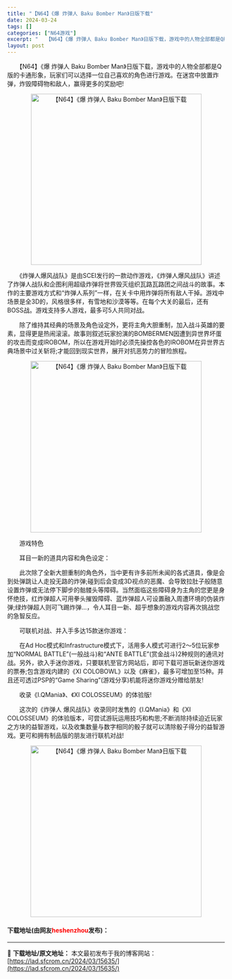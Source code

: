 ```yaml
---
title: "【N64】《爆 炸弹人 Baku Bomber Man》日版下载"
date: 2024-03-24
tags: []
categories: ["N64游戏"]
excerpt: "　　【N64】《爆 炸弹人 Baku Bomber Man》日版下载，游戏中的人物全部都是Q版的卡通形象，玩家们可以选择一位自己喜欢的角色进行游戏。在迷宫中放置炸弹，炸毁障碍物和敌人，赢得更多的奖励吧! 　　《炸弹人爆风战队》是由SCEI发行的一款动作游戏，《炸弹人爆风战队》讲述了炸弹人战队和企图利&hellip;"
layout: post
---
```


 <p>　　【N64】《爆 炸弹人 Baku Bomber Man》日版下载，游戏中的人物全部都是Q版的卡通形象，玩家们可以选择一位自己喜欢的角色进行游戏。在迷宫中放置炸弹，炸毁障碍物和敌人，赢得更多的奖励吧!</p> <p align="center"><img align="" border="0" src="https://lad.sfcrom.cn/wp-content/uploads/2024/03/20240324_660037f9aa545.png" width="395" alt="【N64】《爆 炸弹人 Baku Bomber Man》日版下载" /></p> <p>　　《炸弹人爆风战队》是由SCEI发行的一款动作游戏，《炸弹人爆风战队》讲述了炸弹人战队和企图利用超级炸弹将世界毁灭组织瓦路瓦路团之间战斗的故事。本作的主要游戏方式和&ldquo;炸弹人系列&rdquo;一样，在关卡中用炸弹将所有敌人干掉。游戏中场景是全3D的，风格很多样，有雪地和沙漠等等。在每个大关的最后，还有BOSS战。游戏支持多人游戏，最多可5人共同对战。</p> <p>　　除了维持其经典的场景及角色设定外，更将主角大胆重制，加入战斗英雄的要素，显得更是热闹滚滚。故事则叙述玩家扮演的BOMBERMEN因遭到异世界坏蛋的攻击而变成IROBOM，所以在游戏开始时必须先操控各色的IROBOM在异世界古典场景中过关斩将;才能回到现实世界，展开对抗恶势力的冒险旅程。</p> <p align="center"><img align="" border="0" src="https://lad.sfcrom.cn/wp-content/uploads/2024/03/20240324_660037fa3b8d6.png" width="396" alt="【N64】《爆 炸弹人 Baku Bomber Man》日版下载" /></p> <p>　　游戏特色</p> <p>　　耳目一新的道具内容和角色设定：</p> <p>　　此次除了全新大胆重制的角色外，当中更有许多前所未闻的各式道具，像是会到处弹跳让人走投无路的炸弹;碰到后会变成3D视点的恶魔、会导致拉肚子般随意设置炸弹或无法停下脚步的骷髅头等障碍。当然面临这些障碍身为主角的您更是身怀绝技，红炸弹超人可用拳头摧毁障碍、蓝炸弹超人可设置融入周遭环境的伪装炸弹;绿炸弹超人则可飞踢炸弹&hellip;，令人耳目一新、超乎想象的游戏内容再次挑战您的急智反应。</p> <p>　　可联机对战、并入手多达15款迷你游戏：</p> <p>　　在Ad Hoc模式和Infrastructure模式下，活用多人模式可进行2～5位玩家参加&ldquo;NORMAL BATTLE&rdquo;(一般战斗)和&ldquo;ANTE BATTLE&rdquo;(赏金战斗)2种规则的通讯对战。另外，欲入手迷你游戏，只要联机至官方网站后，即可下载可游玩新迷你游戏的票券;包含游戏内建的《XI COLOBOWL》以及《麻雀》，最多可增加至15种。并且还可透过PSP的&ldquo;Game Sharing&rdquo;(游戏分享)机能将迷你游戏分赠给朋友!</p> <p>　　收录《I.QMania》、《XI COLOSSEUM》的体验版!</p> <p>　　这次的《炸弹人 爆风战队》收录同时发售的《I.QMania》和《XI COLOSSEUM》的体验版本，可尝试游玩运用技巧和构思;不断消除持续迫近玩家之方块的益智游戏，以及收集数量与数字相同的骰子就可以清除骰子得分的益智游戏。更可和拥有制品版的朋友进行联机对战!</p> <p align="center"><img align="" border="0" src="https://lad.sfcrom.cn/wp-content/uploads/2024/03/20240324_660037fabca7d.png" width="396" alt="【N64】《爆 炸弹人 Baku Bomber Man》日版下载" /></p> <p><h4>下载地址(由网友<font color="red">heshenzhou</font>发布)：</h4></p> 

---
📖 **下载地址/原文地址：** 本文最初发布于我的博客网站：[https://lad.sfcrom.cn/2024/03/15635/](https://lad.sfcrom.cn/2024/03/15635/)
